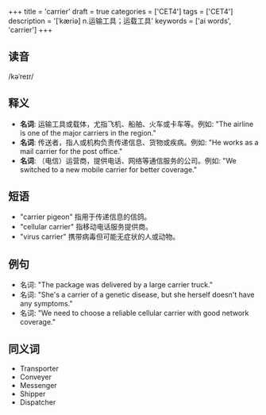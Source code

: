 +++
title = 'carrier'
draft = true
categories = ['CET4']
tags = ['CET4']
description = '[ˈkæriə] n.运输工具；运载工具'
keywords = ['ai words', 'carrier']
+++

## 读音
/kəˈreɪr/

## 释义
- **名词**: 运输工具或载体，尤指飞机、船舶、火车或卡车等。例如: "The airline is one of the major carriers in the region."
- **名词**: 传送者，指人或机构负责传递信息、货物或疾病。例如: "He works as a mail carrier for the post office."
- **名词**: （电信）运营商，提供电话、网络等通信服务的公司。例如: "We switched to a new mobile carrier for better coverage."

## 短语
- "carrier pigeon" 指用于传递信息的信鸽。
- "cellular carrier" 指移动电话服务提供商。
- "virus carrier" 携带病毒但可能无症状的人或动物。

## 例句
- 名词: "The package was delivered by a large carrier truck."
- 名词: "She's a carrier of a genetic disease, but she herself doesn't have any symptoms."
- 名词: "We need to choose a reliable cellular carrier with good network coverage."

## 同义词
- Transporter
- Conveyer
- Messenger
- Shipper
- Dispatcher
